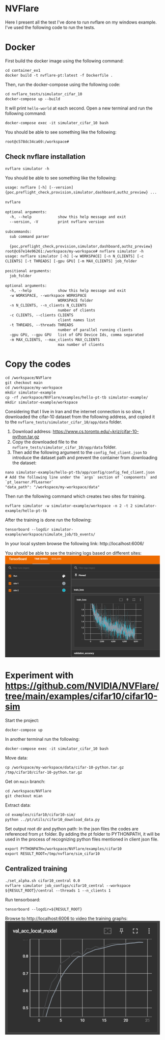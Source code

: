 # NVFlare 
Here I present all the test I've done to run nvflare on my windows example. 
I've used the following code to run the tests.

# Docker
First build the docker image using the following command:
```commandline
cd container_ex1
docker build -t nvflare-pt:latest -f Dockerfile .
```

Then, run the docker-compose using the following code:
```commandline
cd nvflare_tests/simulator_cifar_10
docker-compose up --build
```
It will print `hello-world` at each second. Open a new terminal and run the following command:
```commandline
docker-compose exec -it simulater_cifar_10 bash
```

You should be able to see something like the following:
```commandline
root@c578dc34ca69:/workspace#
```

## Check nvflare installation
```commandline
nvflare simulator -h
```
You should be able to see something like the following:
```commandline
usage: nvflare [-h] [--version] {poc,preflight_check,provision,simulator,dashboard,authz_preview} ...

nvflare

optional arguments:
  -h, --help            show this help message and exit
  --version, -V         print nvflare version

subcommands:
  sub command parser

  {poc,preflight_check,provision,simulator,dashboard,authz_preview}
root@c67e14e96261:/workspace/my-workspace# nvflare simulator -h
usage: nvflare simulator [-h] [-w WORKSPACE] [-n N_CLIENTS] [-c CLIENTS] [-t THREADS] [-gpu GPU] [-m MAX_CLIENTS] job_folder

positional arguments:
  job_folder

optional arguments:
  -h, --help            show this help message and exit
  -w WORKSPACE, --workspace WORKSPACE
                        WORKSPACE folder
  -n N_CLIENTS, --n_clients N_CLIENTS
                        number of clients
  -c CLIENTS, --clients CLIENTS
                        client names list
  -t THREADS, --threads THREADS
                        number of parallel running clients
  -gpu GPU, --gpu GPU   list of GPU Device Ids, comma separated
  -m MAX_CLIENTS, --max_clients MAX_CLIENTS
                        max number of clients
```

# Copy the codes
```commandline
cd /workspace/NVFlare
git checkout main
cd /workspace/my-workspace
mkdir simulator-example
cp -rf /workspace/NVFlare/examples/hello-pt-tb simulator-example/
mkdir simulator-example/workspace
```

Considering that I live in Iran and the internet connection is so slow, 
I downloaded the cifar-10 dataset from the following address, and copied it to the `nvflare_tests/simulator_cifar_10/app/data` folder.
1) Download address: https://www.cs.toronto.edu/~kriz/cifar-10-python.tar.gz
2) Copy the downloaded file to the `nvflare_tests/simulator_cifar_10/app/data` folder.
3) Then add the following argument to the `config_fed_client.json` to introduce the dataset path and prevent the container from downloading the dataset:
```commandline
nano simulator-example/hello-pt-tb/app/config/config_fed_client.json
# Add the following line under the `args` section of `components` and `pt_learner.PTLearner`
"data_path": "/workspace/my-workspace/data"
```

Then run the following command which creates two sites for training.
```commandline
nvflare simulator -w simulator-example/workspace -n 2 -t 2 simulator-example/hello-pt-tb
```

After the training is done run the following:
```commandline
tensorboard --logdir simulator-example/workspace/simulate_job/tb_events/
```

In your local system browse the following link:
http://localhost:6006/

You should be able to see the training logs based on different sites:
![img.png](img.png)


# Experiment with https://github.com/NVIDIA/NVFlare/tree/main/examples/cifar10/cifar10-sim
Start the project:
```commandline
docker-compose up
```
In another terminal run the following:
```commandline
docker-compose exec -it simulator_cifar_10 bash
```
Move data: 
```commandline
cp /workspace/my-workspace/data/cifar-10-python.tar.gz /tmp/cifar10/cifar-10-python.tar.gz
```

Get on `main` branch:
```commandline
cd /workspace/NVFlare
git checkout mian
```

Extract data:
```commandline
cd examples/cifar10/cifar10-sim/
python ../pt/utils/cifar10_download_data.py
```

Set output root dir and python path: In the json files the codes are referenced from `pt` folder. 
By adding the pt folder to PYTHONPATH, it will be used in the process of recognizing python files mentioned in client json file. 
```commandline 
export PYTHONPATH=/workspace/NVFlare/examples/cifar10
export RESULT_ROOT=/tmp/nvflare/sim_cifar10
```

## Centralized training
```commandline
./set_alpha.sh cifar10_central 0.0
nvflare simulator job_configs/cifar10_central --workspace ${RESULT_ROOT}/central --threads 1 --n_clients 1
```

Run tensorboard:
```commandline
tensorboard --logdir=${RESULT_ROOT}
```

Browse to http://localhost:6006 to video the training graphs:
![img_1.png](img_1.png)
